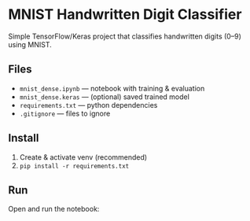 # MNIST Handwritten Digit Classifier

Simple TensorFlow/Keras project that classifies handwritten digits (0–9) using MNIST.

## Files
- `mnist_dense.ipynb`  — notebook with training & evaluation
- `mnist_dense.keras`  — (optional) saved trained model
- `requirements.txt`   — python dependencies
- `.gitignore`         — files to ignore

## Install
1. Create & activate venv (recommended)
2. `pip install -r requirements.txt`

## Run
Open and run the notebook:
